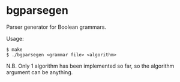 # bgparsegen
Parser generator for Boolean grammars.

Usage:

    $ make
    $ ./bgparsegen <grammar file> <algorithm>

N.B. Only 1 algorithm has been implemented so far, so the algorithm argument can be anything.
